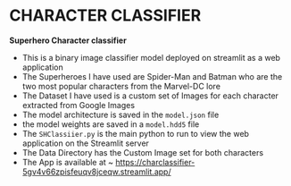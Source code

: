 # CHARACTER CLASSIFIER
**Superhero Character classifier**
- This is a binary image classifier model deployed on streamlit as a web application
- The Superheroes I have used are Spider-Man and Batman who are the two most popular characters from the Marvel-DC lore
- The Dataset I have used is a custom set of Images for each character extracted from Google Images
- The model architecture is saved in the  `model.json` file
- the model weights are saved in a `model.hdd5` file
- The `SHClassiier.py` is the main python to run to view the web application on the Streamlit server
- The Data Directory has the Custom Image set for both characters
- The App is available at ~ https://charclassifier-5gv4v66zpisfeuqv8jceqw.streamlit.app/
